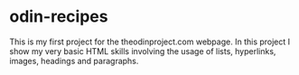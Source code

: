 # odin-recipes

This is my first project for the theodinproject.com webpage.
In this project I show my very basic HTML skills involving the usage of
lists, hyperlinks, images, headings and paragraphs.